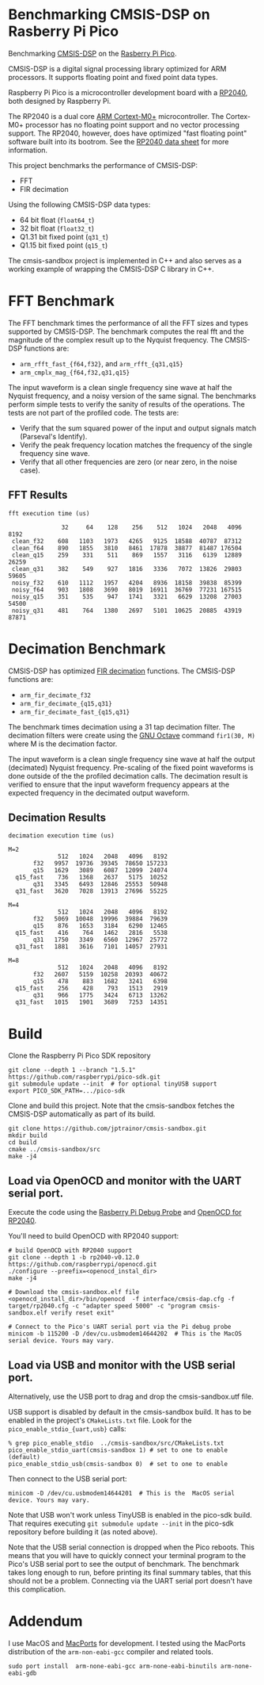 <!--
SPDX-FileCopyrightText: 2024 Jim Trainor <https://github.com/jptrainor/cmsis-sandbox/issues>
SPDX-License-Identifier: Apache-2.0
-->

# Benchmarking CMSIS-DSP on Rasberry Pi Pico

Benchmarking [CMSIS-DSP](https://www.keil.com/pack/doc/CMSIS/DSP/html/index.html)
on the [Rasberry Pi
Pico](https://www.raspberrypi.com/products/raspberry-pi-pico/).

CMSIS-DSP is a digital signal processing library optimized for ARM
processors. It supports floating point and fixed point data types.

Raspberry Pi Pico is a microcontroller development board with a
[RP2040](https://www.raspberrypi.com/products/rp2040/), both designed
by Raspberry Pi.

The RP2040 is a dual core [ARM
Cortext-M0+](https://developer.arm.com/Processors/Cortex-M0-Plus)
microcontroller. The Cortex-M0+ processor has no floating point
support and no vector processing support. The RP2040, however, does
have optimized "fast floating point" software built into its
bootrom. See the [RP2040 data
sheet](https://datasheets.raspberrypi.com/rp2040/rp2040-datasheet.pdf)
for more information.

This project benchmarks the performance of CMSIS-DSP:

* FFT
* FIR decimation

Using the following CMSIS-DSP data types:

* 64 bit float (`float64_t`)
* 32 bit float (`float32_t`)
* Q1.31 bit fixed point (`q31_t`)
* Q1.15 bit fixed point (`q15_t`)

The cmsis-sandbox project is implemented in C++ and also serves as a
working example of wrapping the CMSIS-DSP C library in C++.

# FFT Benchmark

The FFT benchmark times the performance of all the FFT sizes and types
supported by CMSIS-DSP. The benchmark computes the real fft and the
magnitude of the complex result up to the Nyquist frequency. The
CMSIS-DSP functions are:

* `arm_rfft_fast_{f64,f32}`, and `arm_rfft_{q31,q15}`
* `arm_cmplx_mag_{f64,f32,q31,q15}`

The input waveform is a clean single frequency sine wave at half the
Nyquist frequency, and a noisy version of the same signal. The
benchmarks perform simple tests to verify the sanity of results of the
operations. The tests are not part of the profiled code. The tests
are:

* Verify that the sum squared power of the input and output signals
  match (Parseval's Identify).
* Verify the peak frequency location matches the frequency of the
  single frequency sine wave.
* Verify that all other frequencies are zero (or near zero, in the
  noise case).

## FFT Results

````
fft execution time (us)

               32     64    128    256    512   1024   2048   4096   8192
 clean_f32    608   1103   1973   4265   9125  18588  40787  87312
 clean_f64    890   1855   3810   8461  17878  38877  81487 176504
 clean_q15    259    331    511    869   1557   3116   6139  12889  26259
 clean_q31    382    549    927   1816   3336   7072  13826  29803  59605
 noisy_f32    610   1112   1957   4204   8936  18158  39838  85399
 noisy_f64    903   1808   3690   8019  16911  36769  77231 167515
 noisy_q15    351    535    947   1741   3321   6629  13208  27003  54500
 noisy_q31    481    764   1380   2697   5101  10625  20885  43919  87871
````

# Decimation Benchmark

CMSIS-DSP has optimized [FIR
decimation](https://www.keil.com/pack/doc/CMSIS/DSP/html/group__FIR__decimate.html)
functions. The CMSIS-DSP functions are:

* `arm_fir_decimate_f32`
* `arm_fir_decimate_{q15,q31}`
* `arm_fir_decimate_fast_{q15,q31}`

The benchmark times decimation using a 31 tap decimation filter. The
decimation filters were create using the [GNU
Octave](https://octave.org/) command `fir1(30, M)` where M is the
decimation factor.

The input waveform is a clean single frequency sine wave at half the
output (decimated) Nyquist frequency. Pre-scaling of the fixed point
waveforms is done outside of the the profiled decimation calls. The
decimation result is verified to ensure that the input waveform
frequency appears at the expected frequency in the decimated output
waveform.

## Decimation Results

```
decimation execution time (us)

M=2
              512   1024   2048   4096   8192
       f32   9957  19736  39345  78650 157233
       q15   1629   3089   6087  12099  24074
  q15_fast    736   1368   2637   5175  10252
       q31   3345   6493  12846  25553  50948
  q31_fast   3620   7028  13913  27696  55225

M=4
              512   1024   2048   4096   8192
       f32   5069  10048  19996  39884  79639
       q15    876   1653   3184   6290  12465
  q15_fast    416    764   1462   2816   5538
       q31   1750   3349   6560  12967  25772
  q31_fast   1881   3616   7101  14057  27931

M=8
              512   1024   2048   4096   8192
       f32   2607   5159  10258  20393  40672
       q15    478    883   1682   3241   6398
  q15_fast    256    428    793   1513   2919
       q31    966   1775   3424   6713  13262
  q31_fast   1015   1901   3689   7253  14351
```

# Build

Clone the Raspberry Pi Pico SDK repository

```
git clone --depth 1 --branch "1.5.1"  https://github.com/raspberrypi/pico-sdk.git
git submodule update --init  # for optional tinyUSB support
export PICO_SDK_PATH=.../pico-sdk
```

Clone and build this project. Note that the cmsis-sandbox fetches the
CMSIS-DSP automatically as part of its build.

````
git clone https://github.com/jptrainor/cmsis-sandbox.git
mkdir build
cd build
cmake ../cmsis-sandbox/src
make -j4
````

## Load via OpenOCD and monitor with the UART serial port.

Execute the code using the [Rasberry Pi Debug
Probe](https://www.raspberrypi.com/products/debug-probe/) and [OpenOCD
for RP2040](https://www.raspberrypi.com/products/debug-probe/).

You'll need to build OpenOCD with RP2040 support:

```
# build OpenOCD with RP2040 support
git clone --depth 1 -b rp2040-v0.12.0 https://github.com/raspberrypi/openocd.git
./configure --preefix=<openocd_instal_dir>
make -j4

# Download the cmsis-sandbox.elf file
<openocd_install_dir>/bin/openocd  -f interface/cmsis-dap.cfg -f target/rp2040.cfg -c "adapter speed 5000" -c "program cmsis-sandbox.elf verify reset exit"

# Connect to the Pico's UART serial port via the Pi debug probe
minicom -b 115200 -D /dev/cu.usbmodem14644202  # This is the MacOS serial device. Yours may vary.
```

## Load via USB and monitor with the USB serial port.

Alternatively, use the USB port to drag and drop the cmsis-sandbox.utf
file.

USB support is disabled by default in the cmsis-sandbox build. It has
to be enabled in the project's `CMakeLists.txt` file. Look for the
`pico_enable_stdio_{uart,usb}` calls:

```
% grep pico_enable_stdio  ../cmsis-sandbox/src/CMakeLists.txt
pico_enable_stdio_uart(cmsis-sandbox 1) # set to one to enable (default)
pico_enable_stdio_usb(cmsis-sandbox 0)  # set to one to enable
```

Then connect to the USB serial port:

```
minicom -D /dev/cu.usbmodem14644201  # This is the  MacOS serial device. Yours may vary.
```

Note that USB won't work unless TinyUSB is enabled in the pico-sdk
build. That requires executing `git submodule update --init` in the
pico-sdk repository before building it (as noted above).

Note that the USB serial connection is dropped when the Pico
reboots. This means that you will have to quickly connect your
terminal program to the Pico's USB serial port to see the output of
benchmark. The benchmark takes long enough to run, before printing its
final summary tables, that this should not be a problem. Connecting
via the UART serial port doesn't have this complication.

# Addendum

I use MacOS and [MacPorts](https://www.macports.org/) for
development. I tested using the MacPorts distribution of the
`arm-non-eabi-gcc` compiler and related tools.

```
sudo port install  arm-none-eabi-gcc arm-none-eabi-binutils arm-none-eabi-gdb
```

